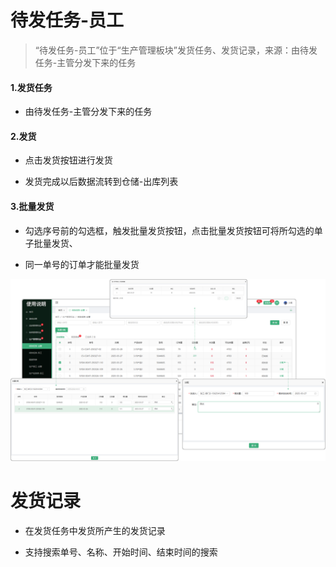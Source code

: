 # 待发任务-员工

> “待发任务-员工”位于“生产管理板块”发货任务、发货记录，来源：由待发任务-主管分发下来的任务

#### 1.发货任务

* 由待发任务-主管分发下来的任务

#### 2.发货

* 点击发货按钮进行发货

* 发货完成以后数据流转到仓储-出库列表

#### 3.批量发货

* 勾选序号前的勾选框，触发批量发货按钮，点击批量发货按钮可将所勾选的单子批量发货、

* 同一单号的订单才能批量发货


![如图所示](../file/sc-dfrw1.png)


# 发货记录

* 在发货任务中发货所产生的发货记录

* 支持搜索单号、名称、开始时间、结束时间的搜索